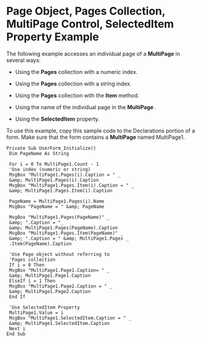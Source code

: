 
# Page Object, Pages Collection, MultiPage Control, SelectedItem Property Example

The following example accesses an individual page of a  **MultiPage** in several ways:



- Using the  **Pages** collection with a numeric index.
    
- Using the  **Pages** collection with a string index.
    
- Using the  **Pages** collection with the **Item** method.
    
- Using the name of the individual page in the  **MultiPage** .
    
- Using the  **SelectedItem** property.
    

To use this example, copy this sample code to the Declarations portion of a form. Make sure that the form contains a  **MultiPage** named MultiPage1.



```
Private Sub UserForm_Initialize() 
 Dim PageName As String 
 
 For i = 0 To MultiPage1.Count - 1 
 'Use index (numeric or string) 
 MsgBox "MultiPage1.Pages(i).Caption = " _ 
 &amp; MultiPage1.Pages(i).Caption 
 MsgBox "MultiPage1.Pages.Item(i).Caption = " _ 
 &amp; MultiPage1.Pages.Item(i).Caption 
 
 PageName = MultiPage1.Pages(i).Name 
 MsgBox "PageName = " &amp; PageName 
 
 MsgBox "MultiPage1.Pages(PageName)" _ 
 &amp; ".Caption = "_ 
 &amp; MultiPage1.Pages(PageName).Caption 
 MsgBox "MultiPage1.Pages.Item(PageName)" _ 
 &amp; ".Caption = " &amp; MultiPage1.Pages _ 
 .Item(PageName).Caption 
 
 'Use Page object without referring to 
 'Pages collection 
 If i = 0 Then 
 MsgBox "MultiPage1.Page1.Caption= " _ 
 &amp; MultiPage1.Page1.Caption 
 ElseIf i = 1 Then 
 MsgBox "MultiPage1.Page2.Caption = " _ 
 &amp; MultiPage1.Page2.Caption 
 End If 
 
 'Use SelectedItem Property 
 MultiPage1.Value = i 
 MsgBox "MultiPage1.SelectedItem.Caption = " _ 
 &amp; MultiPage1.SelectedItem.Caption 
 Next i 
End Sub
```

